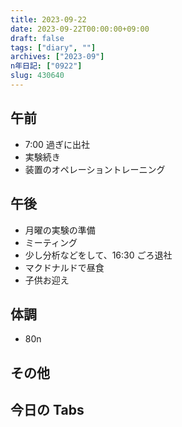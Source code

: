 ```yaml
---
title: 2023-09-22
date: 2023-09-22T00:00:00+09:00
draft: false
tags: ["diary", ""]
archives: ["2023-09"]
n年日記: ["0922"]
slug: 430640
---
```


## 午前

- 7:00 過ぎに出社
- 実験続き
- 装置のオペレーショントレーニング

## 午後

- 月曜の実験の準備
- ミーティング
- 少し分析などをして、16:30 ごろ退社
- マクドナルドで昼食
- 子供お迎え

## 体調

- 80n

## その他

## 今日の Tabs
